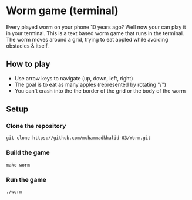 # Worm game (terminal)

Every played worm on your phone 10 years ago? Well now your can play it in your terminal. This is a text based worm game that runs in the terminal. The worm moves around a grid, trying to eat appled while avoiding obstacles & itself.

## How to play

- Use arrow keys to navigate (up, down, left, right)
- The goal is to eat as many apples (represented by rotating "/")
- You can't crash into the the border of the grid or the body of the worm

## Setup

### Clone the repository

```
git clone https://github.com/muhammadkhalid-03/Worm.git
```

### Build the game

```
make worm
```

### Run the game

```
./worm
```
